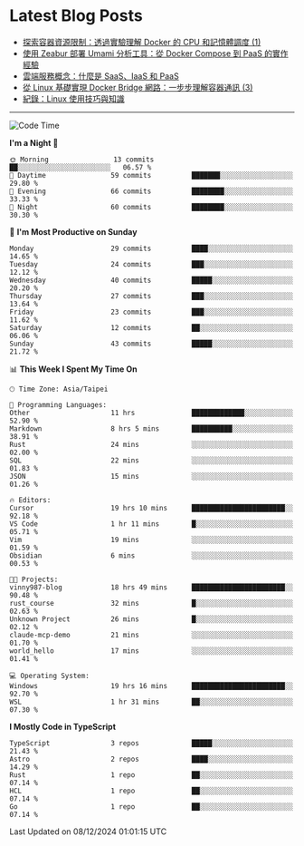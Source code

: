 # Latest Blog Posts
<!-- BLOG-POST-LIST:START -->
- [探索容器資源限制：透過實驗理解 Docker 的 CPU 和記憶體調度 &lpar;1&rpar;](https://www.vinny987.xyz/blog/2024/exploring-container-resource-limits-understanding-docker-s-cpu-and-memory-scheduling-through-1/)
- [使用 Zeabur 部署 Umami 分析工具：從 Docker Compose 到 PaaS 的實作經驗](https://www.vinny987.xyz/blog/2024/deploying-umami-analytics-on-zeabur-from-docker-compose-to-paas-implementation/)
- [雲端服務概念：什麼是 SaaS、IaaS 和 PaaS](https://www.vinny987.xyz/blog/2024/cloud-service-concepts-what-are-saas-iaas-and-paas/)
- [從 Linux 基礎實現 Docker Bridge 網路：一步步理解容器通訊 &lpar;3&rpar;](https://www.vinny987.xyz/blog/2024/building-docker-style-bridge-networks-from-scratch-a-linux-network-deep-dive-3/)
- [紀錄：Linux 使用技巧與知識](https://www.vinny987.xyz/blog/2024/notes-linux-tips-and-knowledge/)
<!-- BLOG-POST-LIST:END -->

---

<!--START_SECTION:waka-->
![Code Time](http://img.shields.io/badge/Code%20Time-484%20hrs%204%20mins-blue)

**I'm a Night 🦉** 

```text
🌞 Morning                13 commits          ██░░░░░░░░░░░░░░░░░░░░░░░   06.57 % 
🌆 Daytime                59 commits          ███████░░░░░░░░░░░░░░░░░░   29.80 % 
🌃 Evening                66 commits          ████████░░░░░░░░░░░░░░░░░   33.33 % 
🌙 Night                  60 commits          ████████░░░░░░░░░░░░░░░░░   30.30 % 
```
📅 **I'm Most Productive on Sunday** 

```text
Monday                   29 commits          ████░░░░░░░░░░░░░░░░░░░░░   14.65 % 
Tuesday                  24 commits          ███░░░░░░░░░░░░░░░░░░░░░░   12.12 % 
Wednesday                40 commits          █████░░░░░░░░░░░░░░░░░░░░   20.20 % 
Thursday                 27 commits          ███░░░░░░░░░░░░░░░░░░░░░░   13.64 % 
Friday                   23 commits          ███░░░░░░░░░░░░░░░░░░░░░░   11.62 % 
Saturday                 12 commits          ██░░░░░░░░░░░░░░░░░░░░░░░   06.06 % 
Sunday                   43 commits          █████░░░░░░░░░░░░░░░░░░░░   21.72 % 
```


📊 **This Week I Spent My Time On** 

```text
🕑︎ Time Zone: Asia/Taipei

💬 Programming Languages: 
Other                    11 hrs              █████████████░░░░░░░░░░░░   52.90 % 
Markdown                 8 hrs 5 mins        ██████████░░░░░░░░░░░░░░░   38.91 % 
Rust                     24 mins             ░░░░░░░░░░░░░░░░░░░░░░░░░   02.00 % 
SQL                      22 mins             ░░░░░░░░░░░░░░░░░░░░░░░░░   01.83 % 
JSON                     15 mins             ░░░░░░░░░░░░░░░░░░░░░░░░░   01.26 % 

🔥 Editors: 
Cursor                   19 hrs 10 mins      ███████████████████████░░   92.18 % 
VS Code                  1 hr 11 mins        █░░░░░░░░░░░░░░░░░░░░░░░░   05.71 % 
Vim                      19 mins             ░░░░░░░░░░░░░░░░░░░░░░░░░   01.59 % 
Obsidian                 6 mins              ░░░░░░░░░░░░░░░░░░░░░░░░░   00.53 % 

🐱‍💻 Projects: 
vinny987-blog            18 hrs 49 mins      ███████████████████████░░   90.48 % 
rust_course              32 mins             █░░░░░░░░░░░░░░░░░░░░░░░░   02.63 % 
Unknown Project          26 mins             █░░░░░░░░░░░░░░░░░░░░░░░░   02.12 % 
claude-mcp-demo          21 mins             ░░░░░░░░░░░░░░░░░░░░░░░░░   01.70 % 
world_hello              17 mins             ░░░░░░░░░░░░░░░░░░░░░░░░░   01.41 % 

💻 Operating System: 
Windows                  19 hrs 16 mins      ███████████████████████░░   92.70 % 
WSL                      1 hr 31 mins        ██░░░░░░░░░░░░░░░░░░░░░░░   07.30 % 
```

**I Mostly Code in TypeScript** 

```text
TypeScript               3 repos             █████░░░░░░░░░░░░░░░░░░░░   21.43 % 
Astro                    2 repos             ████░░░░░░░░░░░░░░░░░░░░░   14.29 % 
Rust                     1 repo              ██░░░░░░░░░░░░░░░░░░░░░░░   07.14 % 
HCL                      1 repo              ██░░░░░░░░░░░░░░░░░░░░░░░   07.14 % 
Go                       1 repo              ██░░░░░░░░░░░░░░░░░░░░░░░   07.14 % 
```




 Last Updated on 08/12/2024 01:01:15 UTC
<!--END_SECTION:waka-->

<!--
**vincent97277/vincent97277** is a ✨ _special_ ✨ repository because its `README.md` (this file) appears on your GitHub profile.

Here are some ideas to get you started:

- 🔭 I’m currently working on ...
- 🌱 I’m currently learning ...
- 👯 I’m looking to collaborate on ...
- 🤔 I’m looking for help with ...
- 💬 Ask me about ...
- 📫 How to reach me: ...
- 😄 Pronouns: ...
- ⚡ Fun fact: ...
-->
